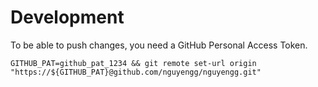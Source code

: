 # Development

To be able to push changes, you need a GitHub Personal Access Token.
```shell
GITHUB_PAT=github_pat_1234 && git remote set-url origin "https://${GITHUB_PAT}@github.com/nguyengg/nguyengg.git"
```
